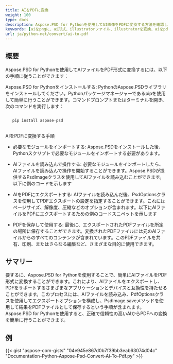 ```yaml
---
title: AIをPDFに変換
weight: 100
type: docs
description: Aspose.PSD for Pythonを使用してAI画像をPDFに変換する方法を確認します
keywords: [aiをpngに、ai形式、illustratorファイル、illustratorを変換、aiをpdfに、aiをjpegに、aiをtiffに、aiをpsdに、psd api、python、コードサンプル]
url: ja/python-net/convert/ai-to-pdf
---
```


## **概要**
Aspose.PSD for Pythonを使用してAIファイルをPDF形式に変換するには、以下の手順に従うことができます：

Aspose.PSD for Pythonをインストールする: PythonのAspose.PSDライブラリをインストールしてください。Pythonパッケージマネージャーであるpipを使用して簡単に行うことができます。コマンドプロンプトまたはターミナルを開き、次のコマンドを実行します：

```python

   pip install aspose-psd
  
```

AIをPDFに変換する手順

- 必要なモジュールをインポートする: Aspose.PSDをインストールした後、Pythonスクリプトで必要なモジュールをインポートする必要があります。
- AIファイルを読み込んで操作する: 必要なモジュールをインポートしたら、AIファイルを読み込んで操作を開始することができます。Aspose.PSDが提供するPsdImageクラスを使用してAIファイルを読み込むことができます。以下に例のコードを示します

- AIをPDFにエクスポートする: AIファイルを読み込んだ後、PsdOptionsクラスを使用してPDFエクスポートの設定を指定することができます。これにはページサイズ、解像度、圧縮などのオプションが含まれます。以下にAIファイルをPDFにエクスポートするための例のコードスニペットを示します

- PDFを保存して使用する: 最後に、エクスポートされたPDFファイルを所定の場所に保存することができます。変換されたPDFファイルには元のAIファイルからのすべてのコンテンツが含まれています。このPDFファイルを共有、印刷、またはさらなる編集など、さまざまな目的に使用できます。

## **サマリー**
要するに、Aspose.PSD for Pythonを使用することで、簡単にAIファイルをPDF形式に変換することができます。これにより、AIファイルをエクスポートし、PDFをサポートするさまざまなアプリケーションとデバイスと互換性を持たせることができます。このプロセスには、AIファイルを読み込み、PdfOptionsクラスを使用してエクスポートオプションを構成し、PsdImage.saveメソッドを使用して結果をPDFファイルとして保存するという手順が含まれます。Aspose.PSD for Pythonを使用すると、正確で信頼性の高いAIからPDFへの変換を簡単に行うことができます。

## **例**
{{< gist "aspose-com-gists" "04e945e867d0b7f39bb3eab63074d04c" "Documentation-Python-Aspose-Psd-Convert-Ai-To-Pdf.py" >}}
